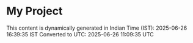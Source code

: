 # My Project

This content is dynamically generated in Indian Time (IST): 2025-06-26 16:39:35 IST
Converted to UTC: 2025-06-26 11:09:35 UTC
